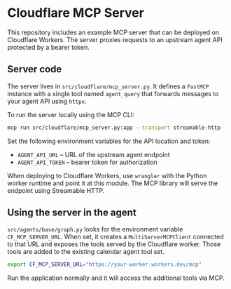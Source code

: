 # Cloudflare MCP Server

This repository includes an example MCP server that can be deployed on Cloudflare Workers. The server proxies requests to an upstream agent API protected by a bearer token.

## Server code

The server lives in `src/cloudflare/mcp_server.py`. It defines a `FastMCP` instance with a single tool named `agent_query` that forwards messages to your agent API using `httpx`.

To run the server locally using the MCP CLI:

```bash
mcp run src/cloudflare/mcp_server.py:app --transport streamable-http
```

Set the following environment variables for the API location and token:

- `AGENT_API_URL` – URL of the upstream agent endpoint
- `AGENT_API_TOKEN` – bearer token for authorization

When deploying to Cloudflare Workers, use `wrangler` with the Python worker runtime and point it at this module. The MCP library will serve the endpoint using Streamable HTTP.

## Using the server in the agent

`src/agents/base/graph.py` looks for the environment variable `CF_MCP_SERVER_URL`. When set, it creates a `MultiServerMCPClient` connected to that URL and exposes the tools served by the Cloudflare worker. Those tools are added to the existing calendar agent tool set.

```bash
export CF_MCP_SERVER_URL="https://your-worker.workers.dev/mcp"
```

Run the application normally and it will access the additional tools via MCP.
